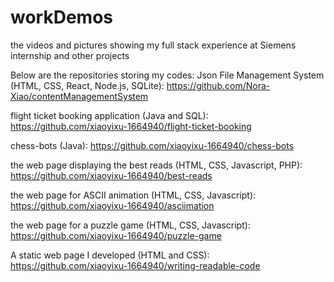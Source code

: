 # workDemos
the videos and pictures showing my full stack experience at Siemens internship and other projects

Below are the repositories storing my codes:
Json File Management System (HTML, CSS, React, Node.js, SQLite):
https://github.com/Nora-Xiao/contentManagementSystem

flight ticket booking application (Java and SQL):
https://github.com/xiaoyixu-1664940/flight-ticket-booking

chess-bots (Java):
https://github.com/xiaoyixu-1664940/chess-bots

the web page displaying the best reads (HTML, CSS, Javascript, PHP):
https://github.com/xiaoyixu-1664940/best-reads

the web page for ASCII animation (HTML, CSS, Javascript):
https://github.com/xiaoyixu-1664940/asciimation

the web page for a puzzle game (HTML, CSS, Javascript):
https://github.com/xiaoyixu-1664940/puzzle-game

A static web page I developed (HTML and CSS): 
https://github.com/xiaoyixu-1664940/writing-readable-code
